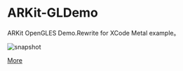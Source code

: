 # ARKit-GLDemo
ARKit OpenGLES Demo.Rewrite for XCode Metal example。



![snapshot](https://ws4.sinaimg.cn/large/006tNc79gy1fk8zajcl5aj30ku1121ky.jpg)


[More](http://z-xj.com/2017/10/07/ARKit使用OpenGLES/)
